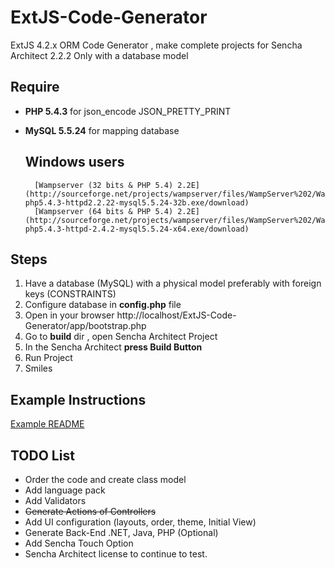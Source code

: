 ExtJS-Code-Generator
====================

ExtJS 4.2.x ORM Code Generator , make complete projects for Sencha Architect 2.2.2 Only with a database model


Require
--------------------------------------
- **PHP 5.4.3** for json_encode JSON_PRETTY_PRINT
- **MySQL 5.5.24** for mapping database

	**Windows users**
	--------------------------------------
		[Wampserver (32 bits & PHP 5.4) 2.2E](http://sourceforge.net/projects/wampserver/files/WampServer%202/WampServer%202.2/wampserver2.2e/wampserver2.2e-php5.4.3-httpd2.2.22-mysql5.5.24-32b.exe/download)
		[Wampserver (64 bits & PHP 5.4) 2.2E](http://sourceforge.net/projects/wampserver/files/WampServer%202/WampServer%202.2/wampserver2.2e/wampserver2.2e-php5.4.3-httpd-2.4.2-mysql5.5.24-x64.exe/download)
	
Steps
--------------------------------------
1. Have a database (MySQL) with a physical model preferably with foreign keys (CONSTRAINTS)
2. Configure database in **config.php** file
3. Open in your browser http://localhost/ExtJS-Code-Generator/app/bootstrap.php
4. Go to **build** dir , open Sencha Architect Project
5. In the Sencha Architect **press Build Button** 
7. Run Project
8. Smiles
 
 
Example Instructions
--------------------------------------
[Example README](https://github.com/EstebanFuentealba/ExtJS-Code-Generator/blob/master/example/README.md)

 
TODO List
--------------------------------------

- Order the code and create class model
- Add language pack
- Add Validators
- ~~Generate Actions of Controllers~~
- Add UI configuration (layouts, order, theme, Initial View)
- Generate Back-End .NET, Java, PHP (Optional)
- Add Sencha Touch Option
- Sencha Architect license to continue to test. 